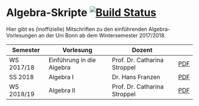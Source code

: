 # Algebra-Skripte [![Build Status](https://travis-ci.org/lkempf/AlgebraStroppel.svg?branch=master)](https://travis-ci.org/lkempf/AlgebraStroppel)

Hier gibt es (inoffizielle) Mitschriften zu den einführenden Algebra-Vorlesungen an der Uni Bonn ab dem Wintersemester 2017/2018.

| Semester | Vorlesung | Dozent | |
| --- | --- | --- | --- |
| WS 2017/18 | Einführung in die Algebra | Prof. Dr. Catharina Stroppel | [PDF](https://lkempf.github.io/AlgebraStroppel/einfalg.pdf) |
| SS 2018 | Algebra I | Dr. Hans Franzen | [PDF](https://lkempf.github.io/AlgebraStroppel/algebraI.pdf) |
| WS 2018/19 | Algebra II | Prof. Dr. Catharina Stroppel | [PDF](https://lkempf.github.io/AlgebraStroppel/algebraII.pdf) |
